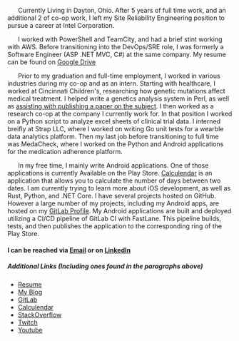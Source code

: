 &nbsp;&nbsp;&nbsp;&nbsp;&nbsp;&nbsp;Currently Living in Dayton, Ohio. After 5 years of full time work, and an additional 2 of co-op work, I left my Site Reliability Engineering position to pursue a career at Intel Corporation.

&nbsp;&nbsp;&nbsp;&nbsp;&nbsp;&nbsp;I worked with PowerShell and TeamCity, and had a brief stint working with AWS. Before transitioning into the DevOps/SRE role, I was formerly a Software Engineer (ASP .NET MVC, C#) at the same company. My resume can be found on [Google Drive](https://drive.google.com/open?id=1SzQw_9FmnZ_4mQ8AgT9UX7e4CGwc9_7mmHsJlqcZcPU)


&nbsp;&nbsp;&nbsp;&nbsp;&nbsp;&nbsp;Prior to my graduation and full-time employment, I worked in various industries during my co-op and as an intern. Starting with healthcare, I worked at Cincinnati Children's, researching how genetic mutations affect medical treatment. I helped write a genetics analysis system in Perl, as well as [assisting with publishing a paper on the subject](https://www.ncbi.nlm.nih.gov/pmc/articles/PMC4119178/). I then worked as a research co-op at the company I currently work for. In that position I worked on a Python script to analyze excel sheets of clinical trial data. I interned breifly at Strap LLC, where I worked on writing Go unit tests for a wearble data analytics platform. Then my last job before transitioning to full time was MedaCheck, where I worked on the Python and Android applications for the medication adherence platform. 

&nbsp;&nbsp;&nbsp;&nbsp;&nbsp;&nbsp;In my free time, I mainly write Android applications. One of those applications is currently Available on the Play Store. [Calculendar](https://play.google.com/store/apps/details?id=com.kennethfechter.calculendar) is an application that allows you to calculate the number of days between two dates. I am currently trying to learn more about iOS development, as well as Rust, Python, and .NET Core. I have several projects hosted on GitHub. However a large number of my projects, including my Android apps, are hosted on my [GitLab Profile](https://gitlab.com/kenneth.fechter). My Android applications are built and deployed utilizing a CI/CD pipeline of GitLab CI with FastLane. This pipeline builds, tests, and then publishes the application to the corresponding ring of the Play Store.


#### I can be reached via [Email](mailto:kenneth.fechter@gmail.com) or on [LinkedIn](https://www.linkedin.com/in/kafechter)

##### Additional Links (Including ones found in the paragraphs above)

* [Resume](https://drive.google.com/open?id=1SzQw_9FmnZ_4mQ8AgT9UX7e4CGwc9_7mmHsJlqcZcPU)
* [My Blog](https://blog.kennethfechter.com)
* [GitLab](https://gitlab.com/kenneth.fechter)
* [Calculendar](https://play.google.com/store/apps/details?id=com.kennethfechter.calculendar)
* [StackOverflow](https://stackoverflow.com/users/3500033/fullmetal99012)
* [Twitch](https://www.twitch.tv/TheSecondKen)
* [Youtube](https://www.youtube.com/c/KennethFechter)
